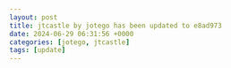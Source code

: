 ```yaml
---
layout: post
title: jtcastle by jotego has been updated to e8ad973
date: 2024-06-29 06:31:56 +0000
categories: [jotego, jtcastle]
tags: [update]
---
```


